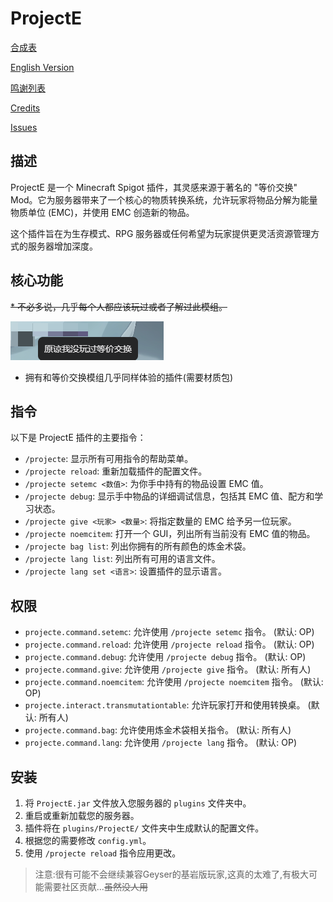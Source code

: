 # ProjectE
[合成表](./help/recipe.md)

[English Version](./help/README_en.md)

[鸣谢列表](./help/credits.md)

[Credits](./help/credits_en.md)

[Issues](./help/issues.md)
## 描述

ProjectE 是一个 Minecraft Spigot 插件，其灵感来源于著名的 "等价交换" Mod。它为服务器带来了一个核心的物质转换系统，允许玩家将物品分解为能量物质单位 (EMC)，并使用 EMC 创造新的物品。

这个插件旨在为生存模式、RPG 服务器或任何希望为玩家提供更灵活资源管理方式的服务器增加深度。

## 核心功能

 ~~* 不必多说，几乎每个人都应该玩过或者了解过此模组。~~

 ![alt text](help/images/notplayprojecte.png)

  * 拥有和等价交换模组几乎同样体验的插件(需要材质包)

## 指令

以下是 ProjectE 插件的主要指令：

*   `/projecte`: 显示所有可用指令的帮助菜单。
*   `/projecte reload`: 重新加载插件的配置文件。
*   `/projecte setemc <数值>`: 为你手中持有的物品设置 EMC 值。
*   `/projecte debug`: 显示手中物品的详细调试信息，包括其 EMC 值、配方和学习状态。
*   `/projecte give <玩家> <数量>`: 将指定数量的 EMC 给予另一位玩家。
*   `/projecte noemcitem`: 打开一个 GUI，列出所有当前没有 EMC 值的物品。
*   `/projecte bag list`: 列出你拥有的所有颜色的炼金术袋。
*   `/projecte lang list`: 列出所有可用的语言文件。
*   `/projecte lang set <语言>`: 设置插件的显示语言。

## 权限

*   `projecte.command.setemc`: 允许使用 `/projecte setemc` 指令。 (默认: OP)
*   `projecte.command.reload`: 允许使用 `/projecte reload` 指令。 (默认: OP)
*   `projecte.command.debug`: 允许使用 `/projecte debug` 指令。 (默认: OP)
*   `projecte.command.give`: 允许使用 `/projecte give` 指令。 (默认: 所有人)
*   `projecte.command.noemcitem`: 允许使用 `/projecte noemcitem` 指令。 (默认: OP)
*   `projecte.interact.transmutationtable`: 允许玩家打开和使用转换桌。 (默认: 所有人)
*   `projecte.command.bag`: 允许使用炼金术袋相关指令。 (默认: 所有人)
*   `projecte.command.lang`: 允许使用 `/projecte lang` 指令。 (默认: OP)

## 安装

1.  将 `ProjectE.jar` 文件放入您服务器的 `plugins` 文件夹中。
2.  重启或重新加载您的服务器。
3.  插件将在 `plugins/ProjectE/` 文件夹中生成默认的配置文件。
4.  根据您的需要修改 `config.yml`。
5.  使用 `/projecte reload` 指令应用更改。

> 注意:很有可能不会继续兼容Geyser的基岩版玩家,这真的太难了,有极大可能需要社区贡献...~~虽然没人用~~